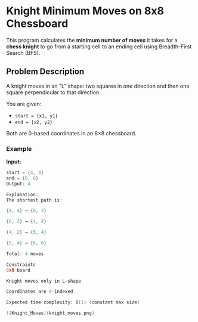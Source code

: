 # Knight Minimum Moves on 8x8 Chessboard

This program calculates the **minimum number of moves** it takes for a **chess knight** to go from a starting cell to an ending cell using Breadth-First Search (BFS).

## Problem Description

A knight moves in an "L" shape: two squares in one direction and then one square perpendicular to that direction.

You are given:
- `start = {x1, y1}`
- `end = {x2, y2}`

Both are 0-based coordinates in an 8×8 chessboard.

### Example

**Input:**
```cpp
start = {4, 4}
end = {6, 6}
Output: 4

Explanation:
The shortest path is:

{4, 4} → {6, 3}

{6, 3} → {4, 2}

{4, 2} → {5, 4}

{5, 4} → {6, 6}

Total: 4 moves

Constraints
8x8 board

Knight moves only in L-shape

Coordinates are 0-indexed

Expected time complexity: O(1) (constant max size)

![Knight_Moves](knight_moves.png)